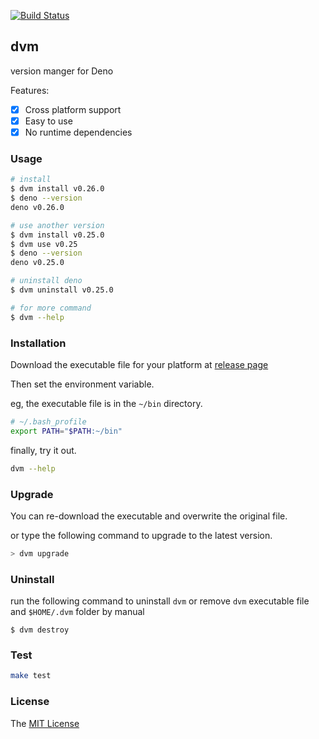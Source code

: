 [![Build Status](https://github.com/axetroy/s4/workflows/test/badge.svg)](https://github.com/axetroy/s4/actions)

## dvm

version manger for Deno

Features:

- [x] Cross platform support
- [x] Easy to use
- [x] No runtime dependencies

### Usage

```bash
# install
$ dvm install v0.26.0
$ deno --version
deno v0.26.0

# use another version
$ dvm install v0.25.0
$ dvm use v0.25
$ deno --version
deno v0.25.0

# uninstall deno
$ dvm uninstall v0.25.0

# for more command
$ dvm --help
```

### Installation

Download the executable file for your platform at [release page](https://github.com/axetroy/dvm/releases)

Then set the environment variable.

eg, the executable file is in the `~/bin` directory.

```bash
# ~/.bash_profile
export PATH="$PATH:~/bin"
```

finally, try it out.

```bash
dvm --help
```

### Upgrade

You can re-download the executable and overwrite the original file.

or type the following command to upgrade to the latest version.

```bash
> dvm upgrade
```

### Uninstall

run the following command to uninstall `dvm` or remove `dvm` executable file and `$HOME/.dvm` folder by manual

```shell
$ dvm destroy
```

### Test

```bash
make test
```

### License

The [MIT License](LICENSE)